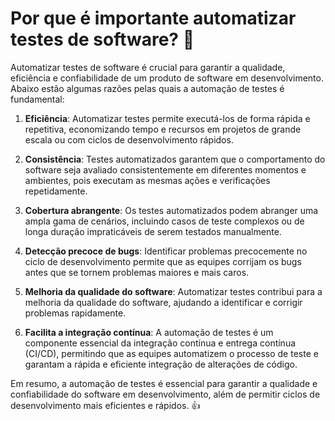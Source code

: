 # Por que é importante automatizar testes de software? 🚀

Automatizar testes de software é crucial para garantir a qualidade, eficiência e confiabilidade de um produto de software em desenvolvimento. Abaixo estão algumas razões pelas quais a automação de testes é fundamental:

1. **Eficiência**: Automatizar testes permite executá-los de forma rápida e repetitiva, economizando tempo e recursos em projetos de grande escala ou com ciclos de desenvolvimento rápidos.

2. **Consistência**: Testes automatizados garantem que o comportamento do software seja avaliado consistentemente em diferentes momentos e ambientes, pois executam as mesmas ações e verificações repetidamente.

3. **Cobertura abrangente**: Os testes automatizados podem abranger uma ampla gama de cenários, incluindo casos de teste complexos ou de longa duração impraticáveis de serem testados manualmente.

4. **Detecção precoce de bugs**: Identificar problemas precocemente no ciclo de desenvolvimento permite que as equipes corrijam os bugs antes que se tornem problemas maiores e mais caros.

5. **Melhoria da qualidade do software**: Automatizar testes contribui para a melhoria da qualidade do software, ajudando a identificar e corrigir problemas rapidamente.

6. **Facilita a integração contínua**: A automação de testes é um componente essencial da integração contínua e entrega contínua (CI/CD), permitindo que as equipes automatizem o processo de teste e garantam a rápida e eficiente integração de alterações de código.

Em resumo, a automação de testes é essencial para garantir a qualidade e confiabilidade do software em desenvolvimento, além de permitir ciclos de desenvolvimento mais eficientes e rápidos. 👍

